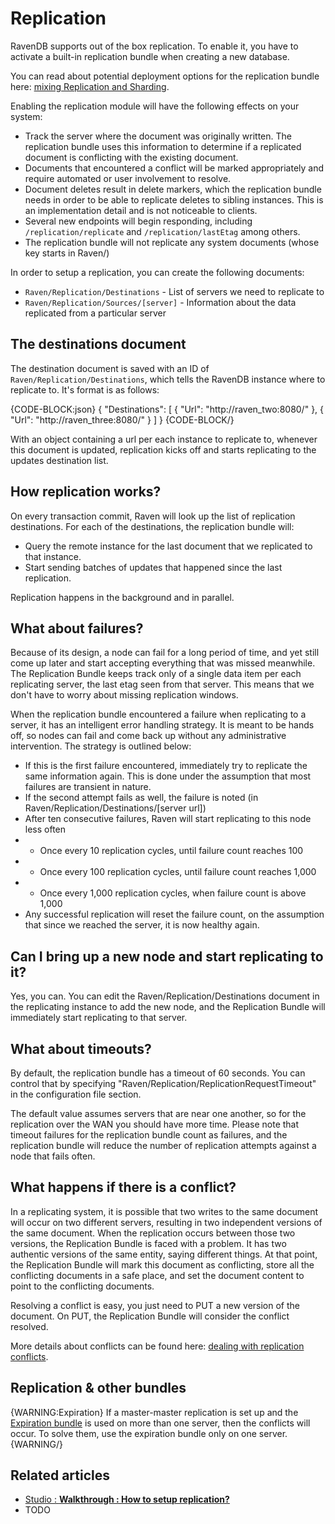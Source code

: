 # Replication

RavenDB supports out of the box replication. To enable it, you have to activate a built-in replication bundle when creating a new database. 

You can read about potential deployment options for the replication bundle here: [mixing Replication and Sharding](../../../server/scaling-out/replication-with-sharding).

Enabling the replication module will have the following effects on your system:

* Track the server where the document was originally written. The replication bundle uses this information to determine if a replicated document is conflicting with the existing document.
* Documents that encountered a conflict will be marked appropriately and require automated or user involvement to resolve.
* Document deletes result in delete markers, which the replication bundle needs in order to be able to replicate deletes to sibling instances. This is an implementation detail and is not noticeable to clients.
* Several new endpoints will begin responding, including `/replication/replicate` and `/replication/lastEtag` among others.
* The replication bundle will not replicate any system documents (whose key starts in Raven/)

In order to setup a replication, you can create the following documents:

* `Raven/Replication/Destinations` - List of servers we need to replicate to
* `Raven/Replication/Sources/[server]` - Information about the data replicated from a particular server

## The destinations document

The destination document is saved with an ID of `Raven/Replication/Destinations`, which tells the RavenDB instance where to replicate to. It's format is as follows:

{CODE-BLOCK:json}
{
    "Destinations": [
		{
			"Url": "http://raven_two:8080/"
		},
		{
			"Url": "http://raven_three:8080/"
		}
    ]
}
{CODE-BLOCK/}

With an object containing a url per each instance to replicate to, whenever this document is updated, replication kicks off and starts replicating to the updates destination list.

## How replication works?

On every transaction commit, Raven will look up the list of replication destinations. For each of the destinations, the replication bundle will:

* Query the remote instance for the last document that we replicated to that instance.
* Start sending batches of updates that happened since the last replication.

Replication happens in the background and in parallel. 

## What about failures?

Because of its design, a node can fail for a long period of time, and yet still come up later and start accepting everything that was missed meanwhile. The Replication Bundle keeps track only of a single data item per each replicating server, the last etag seen from that server. This means that we don't have to worry about missing replication windows.

When the replication bundle encountered a failure when replicating to a server, it has an intelligent error handling strategy. It is meant to be hands off, so nodes can fail and come back up without any administrative intervention. The strategy is outlined below:

* If this is the first failure encountered, immediately try to replicate the same information again. This is done under the assumption that most failures are transient in nature.
* If the second attempt fails as well, the failure is noted (in Raven/Replication/Destinations/[server url])
* After ten consecutive failures, Raven will start replicating to this node less often
* * Once every 10 replication cycles, until failure count reaches 100
* * Once every 100 replication cycles, until failure count reaches 1,000
* * Once every 1,000 replication cycles, when failure count is above 1,000
* Any successful replication will reset the failure count, on the assumption that since we reached the server, it is now healthy again.

## Can I bring up a new node and start replicating to it?
Yes, you can. You can edit the Raven/Replication/Destinations document in the replicating instance to add the new node, and the Replication Bundle will immediately start replicating to that server.

## What about timeouts?
By default, the replication bundle has a timeout of 60 seconds. You can control that by specifying "Raven/Replication/ReplicationRequestTimeout" in the configuration file <appSettings/> section.

The default value assumes servers that are near one another, so for the replication over the WAN you should have more time. Please note that timeout failures for the replication bundle count as failures, and the replication bundle will reduce the number of replication attempts against a node that fails often.

## What happens if there is a conflict?

In a replicating system, it is possible that two writes to the same document will occur on two different servers, resulting in two independent versions of the same document. When the replication occurs between those two versions, the Replication Bundle is faced with a problem. It has two authentic versions of the same entity, saying different things. At that point, the Replication Bundle will mark this document as conflicting, store all the conflicting documents in a safe place, and set the document content to point to the conflicting documents.

Resolving a conflict is easy, you just need to PUT a new version of the document. On PUT, the Replication Bundle will consider the conflict resolved.

More details about conflicts can be found here: [dealing with replication conflicts](../../../server/scaling-out/replication/replication-conflicts).

## Replication & other bundles

{WARNING:Expiration}
If a master-master replication is set up and the [Expiration bundle](../../../server/bundles/expiration) is used on more than one server, then the conflicts will occur. To solve them, use the expiration bundle only on one server.
{WARNING/}

## Related articles

- [Studio : **Walkthrough : How to setup replication?**](../../../studio/walkthroughs/how-to-setup-replication)
- TODO

